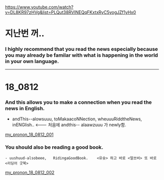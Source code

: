 <https://www.youtube.com/watch?v=DL8KR97zHVg&list=PLQut38RVINEQqFKxtxRyC5yogJZf1yHx0>

 
 # 지난번 꺼..
 
 ### I highly recommend that you read the news especially because you may already be familar with what is happening in the world in your own language.

 
 ------------------------------------------------------------------------------------------------------
 
 # 18_0812
 
 ### And this allows you to make a connection when you read the news in English.
   - andThis--alowsuuu,  toMakaacoNNection,  wheuuuRiddtheNews, inENGlish..   <--- 처음에 andthis-- alaawzuuu 가 newly함.
 
 [my_pronon_18_0812_001](https://youtu.be/XtM1rk8APR0?list=PLKXddkE_aFmvLcwSSyOaPybRdKz74nb0p)
 
 
 ### You should also be reading a good book.
    - uushuud-alsobeee,   RidingaGoodBook.    <유슛> 하고 바로 <얼쏘비> 또 바로 <리딩어 굿북>    
    
 [my_pronon_18_0812_002](https://youtu.be/ELkZhhGb21E?list=PLKXddkE_aFmvLcwSSyOaPybRdKz74nb0p)
 
 
 
 
 
 
